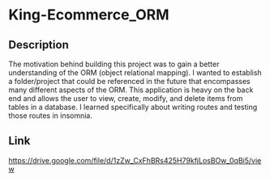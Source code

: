 # King-Ecommerce_ORM

## Description

The motivation behind building this project was to gain a better understanding of the ORM (object relational mapping). I wanted to establish a folder/project that could be referenced in the future that encompasses many different aspects of the ORM. This application is heavy on the back end and allows the user to view, create, modify, and delete items from tables in a database. I learned specifically about writing routes and testing those routes in insomnia.

## Link

https://drive.google.com/file/d/1zZw_CxFhBRs425H79kfjLosBOw_0qBi5/view